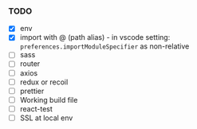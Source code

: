 ### TODO

- [x] env
- [x] import with @ (path alias) - in vscode setting: `preferences.importModuleSpecifier` as non-relative
- [ ] sass
- [ ] router
- [ ] axios
- [ ] redux or recoil
- [ ] prettier
- [ ] Working build file
- [ ] react-test
- [ ] SSL at local env
